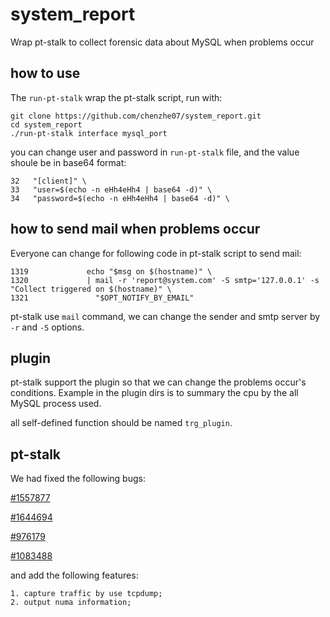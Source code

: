# system_report
Wrap pt-stalk to collect forensic data about MySQL when problems occur

## how to use

The `run-pt-stalk` wrap the pt-stalk script, run with:
```
git clone https://github.com/chenzhe07/system_report.git
cd system_report
./run-pt-stalk interface mysql_port
```

you can change user and password in `run-pt-stalk` file, and the value shoule be in base64 format:
```
32   "[client]" \
33   "user=$(echo -n eHh4eHh4 | base64 -d)" \
34   "password=$(echo -n eHh4eHh4 | base64 -d)" \
```

## how to send mail when problems occur

Everyone can change for following code in pt-stalk script to send mail:
```
1319             echo "$msg on $(hostname)" \
1320             | mail -r 'report@system.com' -S smtp='127.0.0.1' -s "Collect triggered on $(hostname)" \
1321               "$OPT_NOTIFY_BY_EMAIL"
```

pt-stalk use `mail` command, we can change the sender and smtp server by 
`-r` and `-S` options.

## plugin

pt-stalk support the plugin so that we can change the problems occur's
conditions. Example in the plugin dirs is to summary the cpu by the
all MySQL process used.

all self-defined function should be named `trg_plugin`.


## pt-stalk

We had fixed the following bugs:

  [#1557877](https://bugs.launchpad.net/percona-toolkit/+bug/1557877)

  [#1644694](https://bugs.launchpad.net/percona-toolkit/+bug/1644694)

  [#976179](https://bugs.launchpad.net/percona-toolkit/+bug/976179)

  [#1083488](https://bugs.launchpad.net/percona-toolkit/+bug/1083488)

and add the following features:
```
1. capture traffic by use tcpdump;
2. output numa information;
```
